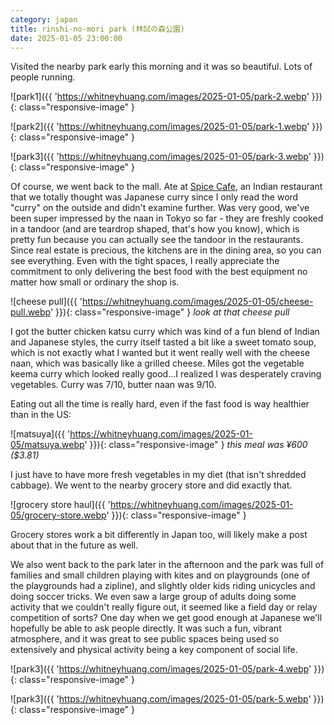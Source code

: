 ```yaml
---
category: japan
title: rinshi-no-mori park (林試の森公園)
date: 2025-01-05 23:00:00
---
```


Visited the nearby park early this morning and it was so beautiful. Lots of people running.

![park1]({{ 'https://whitneyhuang.com/images/2025-01-05/park-2.webp' }}){: class="responsive-image" }

![park2]({{ 'https://whitneyhuang.com/images/2025-01-05/park-1.webp' }}){: class="responsive-image" }

![park3]({{ 'https://whitneyhuang.com/images/2025-01-05/park-3.webp' }}){: class="responsive-image" }

Of course, we went back to the mall. Ate at [Spice Cafe](https://maps.app.goo.gl/9PjgvrRfD5HcRgeQ6), an Indian restaurant that we totally thought was Japanese curry since I only read the word "curry" on the outside and didn't examine further. Was very good, we've been super impressed by the naan in Tokyo so far - they are freshly cooked in a tandoor (and are teardrop shaped, that's how you know), which is pretty fun because you can actually see the tandoor in the restaurants. Since real estate is precious, the kitchens are in the dining area, so you can see everything. Even with the tight spaces, I really appreciate the commitment to only delivering the best food with the best equipment no matter how small or ordinary the shop is.

![cheese pull]({{ 'https://whitneyhuang.com/images/2025-01-05/cheese-pull.webp' }}){: class="responsive-image" }
_look at that cheese pull_

I got the butter chicken katsu curry which was kind of a fun blend of Indian and Japanese styles, the curry itself tasted a bit like a sweet tomato soup, which is not exactly what I wanted but it went really well with the cheese naan, which was basically like a grilled cheese. Miles got the vegetable keema curry which looked really good...I realized I was desperately craving vegetables. Curry was 7/10, butter naan was 9/10.

Eating out all the time is really hard, even if the fast food is way healthier than in the US:

![matsuya]({{ 'https://whitneyhuang.com/images/2025-01-05/matsuya.webp' }}){: class="responsive-image" }
_this meal was ¥600 ($3.81)_

I just have to have more fresh vegetables in my diet (that isn't shredded cabbage). We went to the nearby grocery store and did exactly that.

![grocery store haul]({{ 'https://whitneyhuang.com/images/2025-01-05/grocery-store.webp' }}){: class="responsive-image" }

Grocery stores work a bit differently in Japan too, will likely make a post about that in the future as well.

We also went back to the park later in the afternoon and the park was full of families and small children playing with kites and on playgrounds (one of the playgrounds had a zipline), and slightly older kids riding unicycles and doing soccer tricks. We even saw a large group of adults doing some activity that we couldn't really figure out, it seemed like a field day or relay competition of sorts? One day when we get good enough at Japanese we'll hopefully be able to ask people directly. It was such a fun, vibrant atmosphere, and it was great to see public spaces being used so extensively and physical activity being a key component of social life.

![park3]({{ 'https://whitneyhuang.com/images/2025-01-05/park-4.webp' }}){: class="responsive-image" }

![park3]({{ 'https://whitneyhuang.com/images/2025-01-05/park-5.webp' }}){: class="responsive-image" }
